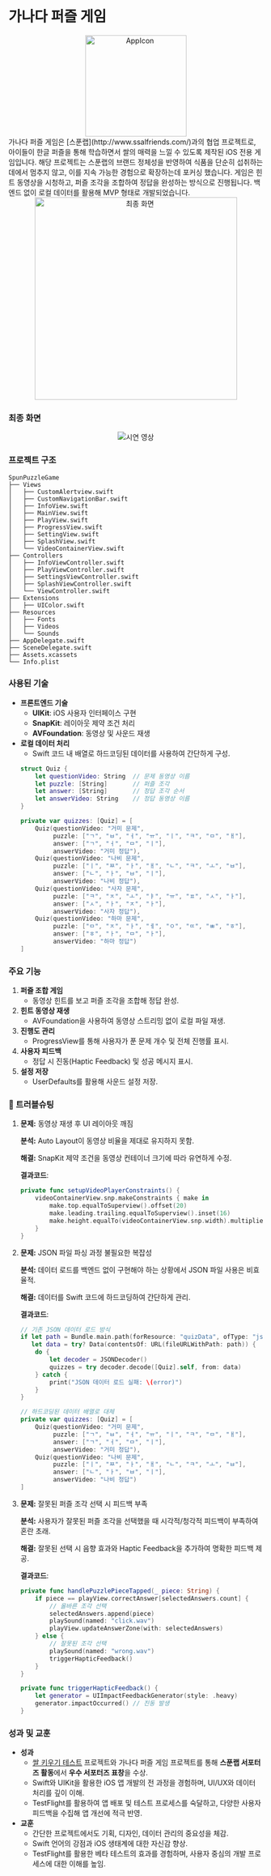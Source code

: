 # 가나다 퍼즐 게임

<div align="center">
  <img src="https://github.com/user-attachments/assets/9cca8637-d7d9-4ab6-bcb3-205af8b5f5c4" alt="AppIcon" width="200" />
</div>
가나다 퍼즐 게임은 [스푼랩](http://www.ssalfriends.com/)과의 협업 프로젝트로, 아이들이 한글 퍼즐을 통해 학습하면서 쌀의 매력을 느낄 수 있도록 제작된 iOS 전용 게임입니다.
해당 프로젝트는 스푼랩의 브랜드 정체성을 반영하여 식품을 단순히 섭취하는 데에서 멈추지 않고, 이를 지속 가능한 경험으로 확장하는데 포커싱 했습니다.
게임은 힌트 동영상을 시청하고, 퍼즐 조각을 조합하여 정답을 완성하는 방식으로 진행됩니다.
백엔드 없이 로컬 데이터를 활용해 MVP 형태로 개발되었습니다.
<div align="center">
  <img src="https://github.com/user-attachments/assets/3eab5dfd-bdd6-40bd-928d-62e8efdca881" alt="최종 화면" width="400" />
</div>

### **최종 화면**

<div align="center">
  <img src="https://github.com/user-attachments/assets/0f48eb3e-4258-481f-9a42-8fb824733e16" alt="시연 영상" />
</div>

### **프로젝트 구조**

```
SpunPuzzleGame
├── Views
│   ├── CustomAlertview.swift
│   ├── CustomNavigationBar.swift
│   ├── InfoView.swift
│   ├── MainView.swift
│   ├── PlayView.swift
│   ├── ProgressView.swift
│   ├── SettingView.swift
│   ├── SplashView.swift
│   └── VideoContainerView.swift
├── Controllers
│   ├── InfoViewController.swift
│   ├── PlayViewController.swift
│   ├── SettingsViewController.swift
│   ├── SplashViewController.swift
│   └── ViewController.swift
├── Extensions
│   ├── UIColor.swift
├── Resources
│   ├── Fonts
│   ├── Videos
│   └── Sounds
├── AppDelegate.swift
├── SceneDelegate.swift
├── Assets.xcassets
└── Info.plist
```

### **사용된 기술**

- **프론트엔드 기술**
    - **UIKit**: iOS 사용자 인터페이스 구현
    - **SnapKit**: 레이아웃 제약 조건 처리
    - **AVFoundation**: 동영상 및 사운드 재생
- **로컬 데이터 처리**
    - Swift 코드 내 배열로 하드코딩된 데이터를 사용하여 간단하게 구성.
    ```swift
    struct Quiz {
        let questionVideo: String  // 문제 동영상 이름
        let puzzle: [String]       // 퍼즐 조각
        let answer: [String]       // 정답 조각 순서
        let answerVideo: String    // 정답 동영상 이름
    }
    
    private var quizzes: [Quiz] = [
        Quiz(questionVideo: "거미 문제",
             puzzle: ["ㄱ", "ㅂ", "ㅓ", "ㅠ", "ㅣ", "ㅋ", "ㅁ", "ㅐ"],
             answer: ["ㄱ", "ㅓ", "ㅁ", "ㅣ"],
             answerVideo: "거미 정답"),
        Quiz(questionVideo: "나비 문제",
             puzzle: ["ㅣ", "ㅉ", "ㅏ", "ㅐ", "ㄴ", "ㅋ", "ㅗ", "ㅂ"],
             answer: ["ㄴ", "ㅏ", "ㅂ", "ㅣ"],
             answerVideo: "나비 정답"),
        Quiz(questionVideo: "사자 문제",
             puzzle: ["ㅋ", "ㅈ", "ㅗ", "ㅑ", "ㅠ", "ㅍ", "ㅅ", "ㅏ"],
             answer: ["ㅅ", "ㅏ", "ㅈ", "ㅏ"],
             answerVideo: "사자 정답"),
        Quiz(questionVideo: "하마 문제",
             puzzle: ["ㅁ", "ㅈ", "ㅏ", "ㅔ", "ㅇ", "ㄸ", "ㅃ", "ㅎ"],
             answer: ["ㅎ", "ㅏ", "ㅁ", "ㅏ"],
             answerVideo: "하마 정답")
    ]
    
    ```

### **주요 기능**

1. **퍼즐 조합 게임**
    - 동영상 힌트를 보고 퍼즐 조각을 조합해 정답 완성.
2. **힌트 동영상 재생**
    - AVFoundation을 사용하여 동영상 스트리밍 없이 로컬 파일 재생.
3. **진행도 관리**
    - ProgressView를 통해 사용자가 푼 문제 개수 및 전체 진행률 표시.
4. **사용자 피드백**
    - 정답 시 진동(Haptic Feedback) 및 성공 메시지 표시.
5. **설정 저장**
    - UserDefaults를 활용해 사운드 설정 저장.

### **📌 트러블슈팅**

1. **문제:** 동영상 재생 후 UI 레이아웃 깨짐
    
    **분석:** Auto Layout이 동영상 비율을 제대로 유지하지 못함.
    
    **해결:** SnapKit 제약 조건을 동영상 컨테이너 크기에 따라 유연하게 수정.
    
    **결과코드**:
    
    ```swift
    private func setupVideoPlayerConstraints() {
        videoContainerView.snp.makeConstraints { make in
            make.top.equalToSuperview().offset(20)
            make.leading.trailing.equalToSuperview().inset(16)
            make.height.equalTo(videoContainerView.snp.width).multipliedBy(9.0 / 16.0) // 16:9 비율 유지
        }
    }
    ```
    
2. **문제:** JSON 파일 파싱 과정 불필요한 복잡성
    
    **분석:** 데이터 로드를 백엔드 없이 구현해야 하는 상황에서 JSON 파일 사용은 비효율적.
    
    **해결:** 데이터를 Swift 코드에 하드코딩하여 간단하게 관리.
    
    **결과코드**:
    
    ```swift
    // 기존 JSON 데이터 로드 방식
    if let path = Bundle.main.path(forResource: "quizData", ofType: "json"),
       let data = try? Data(contentsOf: URL(fileURLWithPath: path)) {
        do {
            let decoder = JSONDecoder()
            quizzes = try decoder.decode([Quiz].self, from: data)
        } catch {
            print("JSON 데이터 로드 실패: \(error)")
        }
    }
    ```
    
    ```swift
    // 하드코딩된 데이터 배열로 대체
    private var quizzes: [Quiz] = [
        Quiz(questionVideo: "거미 문제",
             puzzle: ["ㄱ", "ㅂ", "ㅓ", "ㅠ", "ㅣ", "ㅋ", "ㅁ", "ㅐ"],
             answer: ["ㄱ", "ㅓ", "ㅁ", "ㅣ"],
             answerVideo: "거미 정답"),
        Quiz(questionVideo: "나비 문제",
             puzzle: ["ㅣ", "ㅉ", "ㅏ", "ㅐ", "ㄴ", "ㅋ", "ㅗ", "ㅂ"],
             answer: ["ㄴ", "ㅏ", "ㅂ", "ㅣ"],
             answerVideo: "나비 정답")
    ]
    ```
    
3. **문제:** 잘못된 퍼즐 조각 선택 시 피드백 부족
    
    **분석:** 사용자가 잘못된 퍼즐 조각을 선택했을 때 시각적/청각적 피드백이 부족하여 혼란 초래.
    
    **해결:** 잘못된 선택 시 음향 효과와 Haptic Feedback을 추가하여 명확한 피드백 제공.
    
    **결과코드**:
    
    ```swift
    private func handlePuzzlePieceTapped(_ piece: String) {
        if piece == playView.correctAnswer[selectedAnswers.count] {
            // 올바른 조각 선택
            selectedAnswers.append(piece)
            playSound(named: "click.wav")
            playView.updateAnswerZone(with: selectedAnswers)
        } else {
            // 잘못된 조각 선택
            playSound(named: "wrong.wav")
            triggerHapticFeedback()
        }
    }
    
    private func triggerHapticFeedback() {
        let generator = UIImpactFeedbackGenerator(style: .heavy)
        generator.impactOccurred() // 진동 발생
    }
    ```

### **성과 및 교훈**

- **성과**
    - [쌀 키우기 테스트](https://github.com/fnfn0901/RiceGrowingTest) 프로젝트와 가나다 퍼즐 게임 프로젝트를 통해 **스푼랩 서포터즈 활동**에서 **우수 서포터즈 표창**을 수상.
    - Swift와 UIKit을 활용한 iOS 앱 개발의 전 과정을 경험하며, UI/UX와 데이터 처리를 깊이 이해.
    - TestFlight를 활용하여 앱 배포 및 테스트 프로세스를 숙달하고, 다양한 사용자 피드백을 수집해 앱 개선에 적극 반영.
- **교훈**
    - 간단한 프로젝트에서도 기획, 디자인, 데이터 관리의 중요성을 체감.
    - Swift 언어의 강점과 iOS 생태계에 대한 자신감 향상.
    - TestFlight를 활용한 베타 테스트의 효과를 경험하며, 사용자 중심의 개발 프로세스에 대한 이해를 높임.
